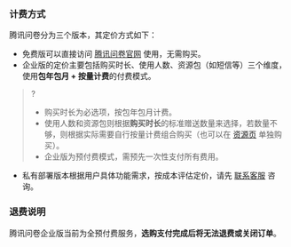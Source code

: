 ### 计费方式
腾讯问卷分为三个版本，其定价方式如下：
- 免费版可以直接访问 [腾讯问卷官网](https://wj.qq.com/) 使用，无需购买。
- 企业版的定价主要包括购买时长、使用人数、资源包（如短信等）三个维度，使用**包年包月 + 按量计费**的付费模式。
>?
>- 购买时长为必选项，按包年包月计费。
>- 使用人数和资源包则根据**购买时长**的标准赠送数量来选择，若数量不够，则根据实际需要自行按量计费组合购买（也可以在 [资源页]() 单独购买）。
>- 企业版为预付费模式，需预先一次性支付所有费用。
- 私有部署版本根据用户具体功能需求，按成本评估定价，请先 [联系客服](http://wpa.qq.com/msgrd?v=3&uin=2852519734&site=qq&menu=yes) 咨询。



### 退费说明

腾讯问卷企业版当前为全预付费服务，**选购支付完成后将无法退费或关闭订单**。